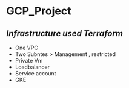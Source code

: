 # GCP_Project
## ***Infrastructure used Terraform***
- One VPC
- Two Subntes   > Management , restricted
- Private Vm
- Loadbalancer
- Service account 
- GKE
